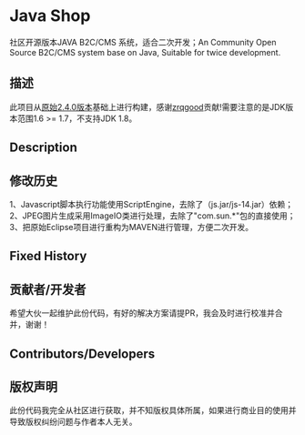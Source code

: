 # Java Shop
社区开源版本JAVA B2C/CMS 系统，适合二次开发；An Community Open Source B2C/CMS system base on Java, Suitable for twice development.

## 描述
此项目从[原始2.4.0版本](https://github.com/zrqgood/javashop.git)基础上进行构建，感谢[zrqgood](https://github.com/zrqgood)贡献!需要注意的是JDK版本范围1.6 >= 1.7，不支持JDK 1.8。

## Description


## 修改历史
1、Javascript脚本执行功能使用ScriptEngine，去除了（js.jar/js-14.jar）依赖；  
2、JPEG图片生成采用ImageIO类进行处理，去除了"com.sun.*"包的直接使用；  
3、把原始Eclipse项目进行重构为MAVEN进行管理，方便二次开发。  

## Fixed History

## 贡献者/开发者
希望大伙一起维护此份代码，有好的解决方案请提PR，我会及时进行校准并合并，谢谢！

## Contributors/Developers

## 版权声明
此份代码我完全从社区进行获取，并不知版权具体所属，如果进行商业目的使用并导致版权纠纷问题与作者本人无关。